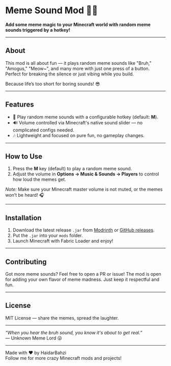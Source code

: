 # Meme Sound Mod 🎵😂

**Add some meme magic to your Minecraft world with random meme sounds triggered by a hotkey!**

---

## About

This mod is all about fun — it plays random meme sounds like "Bruh," "Amogus," "Meow~", and many more with just one press of a button. Perfect for breaking the silence or just vibing while you build.

Because life’s too short for boring sounds! 😎

---

## Features

- 🎤 Play random meme sounds with a configurable hotkey (default: **M**).
- 🔊 Volume controlled via Minecraft's native sound slider — no complicated configs needed.
- 🎶 Lightweight and focused on pure fun, no gameplay changes.

---

## How to Use

1. Press the **M** key (default) to play a random meme sound.
2. Adjust the volume in **Options → Music & Sounds → Players** to control how loud the memes get.

*Note:* Make sure your Minecraft master volume is not muted, or the memes won’t be heard! 🎧

---

## Installation

1. Download the latest release `.jar` from [Modrinth](https://modrinth.com/mod/Meme) or [GitHub releases](https://github.com/haidarbahzi/Meme).
2. Put the `.jar` into your `mods` folder.
3. Launch Minecraft with Fabric Loader and enjoy!

---

## Contributing

Got more meme sounds? Feel free to open a PR or issue! The mod is open for adding your own flavor of meme madness. Just keep it respectful and fun.

---

## License

MIT License — share the memes, spread the laughter.

---

*“When you hear the bruh sound, you know it's about to get real.”*  
— Unknown Meme Lord 😜

---

Made with ❤️ by HaidarBahzi  
Follow me for more crazy Minecraft mods and projects!